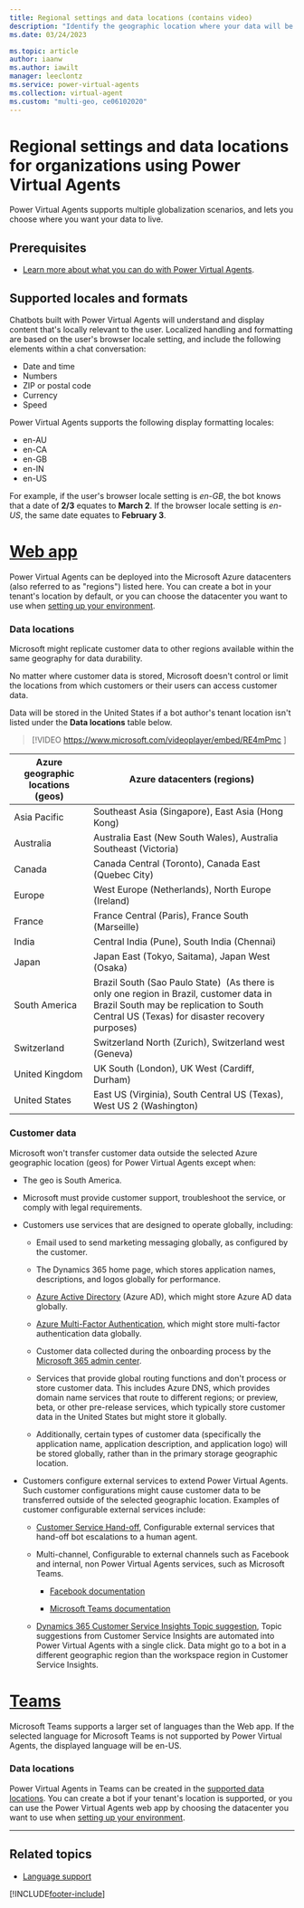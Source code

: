 ```yaml
---
title: Regional settings and data locations (contains video)
description: "Identify the geographic location where your data will be stored, and plan for globalization features, including currency and date and time formats."
ms.date: 03/24/2023

ms.topic: article
author: iaanw
ms.author: iawilt
manager: leeclontz
ms.service: power-virtual-agents
ms.collection: virtual-agent
ms.custom: "multi-geo, ce06102020"
---
```


# Regional settings and data locations for organizations using Power Virtual Agents

Power Virtual Agents supports multiple globalization scenarios, and lets you choose where you want your data to live.

## Prerequisites

- [Learn more about what you can do with Power Virtual Agents](fundamentals-what-is-power-virtual-agents.md).

## Supported locales and formats

Chatbots built with Power Virtual Agents will understand and display content that's locally relevant to the user. Localized handling and formatting are based on the user's browser locale setting, and include the following elements within a chat conversation:

- Date and time
- Numbers
- ZIP or postal code
- Currency
- Speed

Power Virtual Agents supports the following display formatting locales:

- en-AU
- en-CA
- en-GB
- en-IN
- en-US

For example, if the user's browser locale setting is _en-GB_, the bot knows that a date of **2/3** equates to **March 2**. If the browser locale setting is _en-US_, the same date equates to **February 3**.

# [Web app](#tab/web)

Power Virtual Agents can be deployed into the Microsoft Azure datacenters (also referred to as "regions") listed here. You can create a bot in your tenant's location by default, or you can choose the datacenter you want to use when [setting up your environment](environments-first-run-experience.md).

### Data locations

Microsoft might replicate customer data to other regions available within the same geography for data durability.

No matter where customer data is stored, Microsoft doesn't control or limit the locations from which customers or their users can access customer data.

Data will be stored in the United States if a bot author's tenant location isn't listed under the **Data locations** table below.

>
> [!VIDEO https://www.microsoft.com/videoplayer/embed/RE4mPmc ]
>

| Azure geographic locations (geos) | Azure datacenters (regions)                                                                                                                                                               |
| --------------------------------- | ----------------------------------------------------------------------------------------------------------------------------------------------------------------------------------------- |
| Asia Pacific                      | Southeast Asia (Singapore), East Asia (Hong Kong)                                                                                                                                         |
| Australia                         | Australia East (New South Wales), Australia Southeast (Victoria)                                                                                                                          |
| Canada                            | Canada Central (Toronto), Canada East (Quebec City)                                                                                                                                       |
| Europe                            | West Europe (Netherlands), North Europe (Ireland)                                                                                                                                         |
| France                            | France Central (Paris), France South (Marseille)                                                                                                                                          |
| India                             | Central India (Pune), South India (Chennai)                                                                                                                                               |
| Japan                             | Japan East (Tokyo, Saitama), Japan West (Osaka)                                                                                                                                           |
| South America                     | Brazil South (Sao Paulo State) &nbsp;(As there is only one region in Brazil, customer data in Brazil South may be replication to South Central US (Texas) for disaster recovery purposes) |
| Switzerland                       | Switzerland North (Zurich), Switzerland west (Geneva)                                                                                                                                     |
| United Kingdom                    | UK South (London), UK West (Cardiff, Durham)                                                                                                                                              |
| United States                     | East US (Virginia), South Central US (Texas), West US 2 (Washington)                                                                                                         |

### Customer data

Microsoft won't transfer customer data outside the selected Azure geographic location (geos) for Power Virtual Agents except when:

- The geo is South America.

- Microsoft must provide customer support, troubleshoot the service, or comply with legal requirements.

- Customers use services that are designed to operate globally, including:

  - Email used to send marketing messaging globally, as configured by the customer.
  
  - The Dynamics 365 home page, which stores application names, descriptions, and logos globally for performance.

  - [Azure Active Directory](/azure/active-directory/active-directory-whatis) (Azure AD), which might store Azure AD data globally.

  - [Azure Multi-Factor Authentication](/azure/active-directory/authentication/concept-mfa-howitworks), which might store multi-factor authentication data globally.

  - Customer data collected during the onboarding process by the [Microsoft 365 admin center](/office365/admin/microsoft-365-admin-center-preview?view=o365-worldwide&preserve-view=true).

  - Services that provide global routing functions and don't process or store customer data. This includes Azure DNS, which provides domain name services that route to different regions; or preview, beta, or other pre-release services, which typically store customer data in the United States but might store it globally.

  - Additionally, certain types of customer data (specifically the application name, application description, and application logo) will be stored globally, rather than in the primary storage geographic location.

- Customers configure external services to extend Power Virtual Agents. Such customer configurations might cause customer data to be transferred outside of the selected geographic location. Examples of customer configurable external services include:

  - [Customer Service Hand-off](advanced-hand-off.md), Configurable external services that hand-off bot escalations to a human agent.

  - Multi-channel, Configurable to external channels such as Facebook and internal, non Power Virtual Agents services, such as Microsoft Teams.

    - [Facebook documentation](publication-add-bot-to-facebook.md)

    - [Microsoft Teams documentation](publication-add-bot-to-microsoft-teams.md)

  - [Dynamics 365 Customer Service Insights Topic suggestion](advanced-create-topics-from-csi.md), Topic suggestions from Customer Service Insights are automated into Power Virtual Agents with a single click. Data might go to a bot in a different geographic region than the workspace region in Customer Service Insights.

# [Teams](#tab/teams)

Microsoft Teams supports a larger set of languages than the Web app. If the selected language for Microsoft Teams is not supported by Power Virtual Agents, the displayed language will be en-US.

### Data locations

Power Virtual Agents in Teams can be created in the [supported data locations](data-location.md). You can create a bot if your tenant's location is supported, or you can use the Power Virtual Agents web app by choosing the datacenter you want to use when [setting up your environment](environments-first-run-experience.md).

---

## Related topics

- [Language support](authoring-language-support.md)

[!INCLUDE[footer-include](includes/footer-banner.md)]
